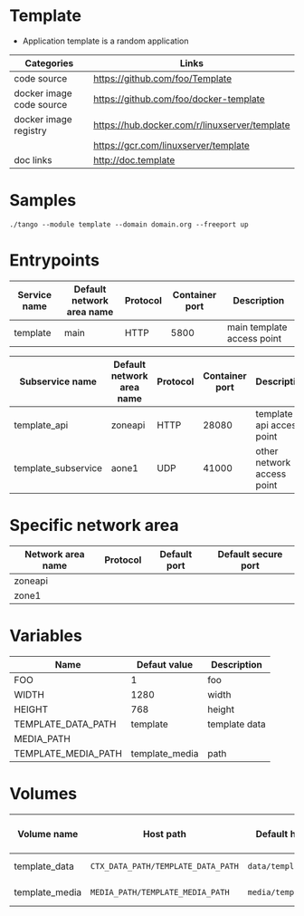 # Template

* Application template is a random application

|Categories|Links|
|-|-|
| code source | https://github.com/foo/Template |
| docker image code source | https://github.com/foo/docker-template |
| docker image registry | https://hub.docker.com/r/linuxserver/template  |
||https://gcr.com/linuxserver/template|
|doc links|http://doc.template|

# Samples

`./tango --module template --domain domain.org --freeport up`

# Entrypoints

|Service name|Default network area name|Protocol|Container port|Description|
|-|-|-|-|-|
|template|main|HTTP|5800|main template access point|

|Subservice name|Default network area name|Protocol|Container port|Description|
|-|-|-|-|-|
|template_api|zoneapi|HTTP|28080|template api access point|
|template_subservice|aone1|UDP|41000|other network access point|


# Specific network area


|Network area name|Protocol|Default port|Default secure port|
|-|-|-|-|
|zoneapi||||
|zone1||||


# Variables

|Name|Defaut value|Description|
|-|-|-|
|FOO|1|foo|
|WIDTH|1280|width|
|HEIGHT|768|height|
|TEMPLATE_DATA_PATH|template|template data|path|
|MEDIA_PATH|
|TEMPLATE_MEDIA_PATH|template_media|path|

# Volumes

|Volume name| Host path | Default host path | Container mapped path | Description |
|-|-|-|-|-|
|template_data|`CTX_DATA_PATH/TEMPLATE_DATA_PATH`|`data/template`|`/config`|Template data|
|template_media|`MEDIA_PATH/TEMPLATE_MEDIA_PATH`|`media/template_media`|`/media`|Template medias|